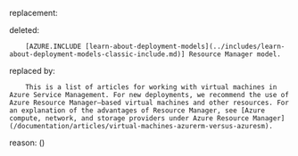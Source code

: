 replacement:

deleted:

		[AZURE.INCLUDE [learn-about-deployment-models](../includes/learn-about-deployment-models-classic-include.md)] Resource Manager model.

replaced by:

		This is a list of articles for working with virtual machines in Azure Service Management. For new deployments, we recommend the use of Azure Resource Manager–based virtual machines and other resources. For an explanation of the advantages of Resource Manager, see [Azure compute, network, and storage providers under Azure Resource Manager](/documentation/articles/virtual-machines-azurerm-versus-azuresm).

reason: ()

